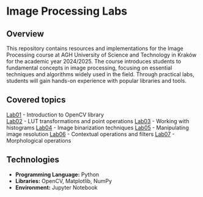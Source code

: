 # Image Processing Labs

## Overview

This repository contains resources and implementations for the Image Processing course at AGH University of Science and Technology in Kraków for the academic year 2024/2025. The course introduces students to fundamental concepts in image processing, focusing on essential techniques and algorithms widely used in the field. Through practical labs, students will gain hands-on experience with popular libraries and tools.

## Covered topics

[Lab01](/lab01-intro/) - Introduction to OpenCV library  
[Lab02](/lab02-point-operations/) - LUT transformations and point operations
[Lab03](/lab03-histograms/) - Working with histograms
[Lab04](/lab04-binarization/) - Image binarization techniques
[Lab05](/lab05-resolution/) - Manipulating image resolution
[Lab06](/lab06-context/) - Contextual operations and filters
[Lab07](/lab07-morphology/) - Morphological operations

## Technologies

- **Programming Language:** Python
- **Libraries:** OpenCV, Matplotlib, NumPy
- **Environment:** Jupyter Notebook
